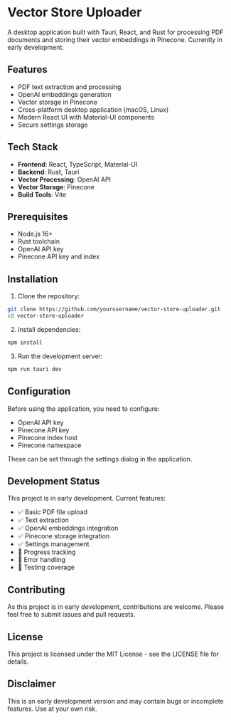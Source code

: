 
# Vector Store Uploader

A desktop application built with Tauri, React, and Rust for processing PDF documents and storing their vector embeddings in Pinecone. Currently in early development.

## Features

- PDF text extraction and processing
- OpenAI embeddings generation
- Vector storage in Pinecone
- Cross-platform desktop application (macOS, Linux)
- Modern React UI with Material-UI components
- Secure settings storage

## Tech Stack

- **Frontend**: React, TypeScript, Material-UI
- **Backend**: Rust, Tauri
- **Vector Processing**: OpenAI API
- **Vector Storage**: Pinecone
- **Build Tools**: Vite

## Prerequisites

- Node.js 16+
- Rust toolchain
- OpenAI API key
- Pinecone API key and index

## Installation

1. Clone the repository:

```bash
git clone https://github.com/yourusername/vector-store-uploader.git
cd vector-store-uploader
```

2. Install dependencies:

```bash
npm install
```

3. Run the development server:

```bash
npm run tauri dev
```

## Configuration

Before using the application, you need to configure:

- OpenAI API key
- Pinecone API key
- Pinecone index host
- Pinecone namespace

These can be set through the settings dialog in the application.

## Development Status

This project is in early development. Current features:

- ✅ Basic PDF file upload
- ✅ Text extraction
- ✅ OpenAI embeddings integration
- ✅ Pinecone storage integration
- ✅ Settings management
- 🚧 Progress tracking
- 🚧 Error handling
- 🚧 Testing coverage

## Contributing

As this project is in early development, contributions are welcome. Please feel free to submit issues and pull requests.

## License

This project is licensed under the MIT License - see the LICENSE file for details.

## Disclaimer

This is an early development version and may contain bugs or incomplete features. Use at your own risk.